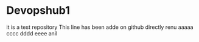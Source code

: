 # Devopshub1
it is a test repository
This line has been adde on github directly
renu
aaaaa
cccc
dddd
eeee
anil
